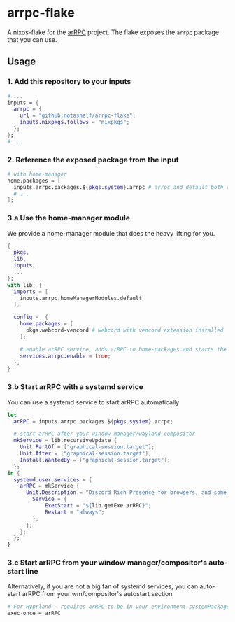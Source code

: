 # arrpc-flake

A nixos-flake for the [arRPC](https://github.com/OpenAsar/arrpc) project. The flake exposes the `arrpc` package that you can use.

## Usage

### 1. Add this repository to your inputs

```nix
# ...
inputs = {
  arrpc = {
    url = "github:notashelf/arrpc-flake";
    inputs.nixpkgs.follows = "nixpkgs";
  };
};
# ...
```

### 2. Reference the exposed package from the input

```nix
# with home-manager
home.packages = [
  inputs.arrpc.packages.${pkgs.system}.arrpc # arrpc and default both refer to the same derivation
  # ...
];
```

### 3.a Use the home-manager module

We provide a home-manager module that does the heavy lifting for you.

```nix
{
  pkgs,
  lib,
  inputs,
  ...
}:
with lib; {
  imports = [
    inputs.arrpc.homeManagerModules.default
  ];

  config =  {
    home.packages = [
      pkgs.webcord-vencord # webcord with vencord extension installed
    ];

    # enable arRPC service, adds arRPC to home-packages and starts the systemd service for you
    services.arrpc.enable = true;
  };
}


```

### 3.b Start arRPC with a systemd service

You can use a systemd service to start arRPC automatically

```nix
let
  arRPC = inputs.arrpc.packages.${pkgs.system}.arrpc;

  # start arRPC after your window manager/wayland compositor
  mkService = lib.recursiveUpdate {
    Unit.PartOf = ["graphical-session.target"];
    Unit.After = ["graphical-session.target"];
    Install.WantedBy = ["graphical-session.target"];
  };
in {
  systemd.user.services = {
    arRPC = mkService {
      Unit.Description = "Discord Rich Presence for browsers, and some custom clients";
        Service = {
            ExecStart = "${lib.getExe arRPC}";
            Restart = "always";
        };
      };
    };
  };
}
```

### 3.c Start arRPC from your window manager/compositor's auto-start line

Alternatively, if you are not a big fan of systemd services, you can auto-start arRPC from your wm/compositor's autostart section

```nix
# For Hyprland - requires arRPC to be in your environment.systemPackages or home.packages
exec-once = arRPC
```
